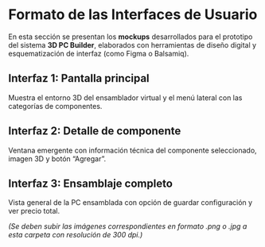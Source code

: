 # Formato de las Interfaces de Usuario

En esta sección se presentan los **mockups** desarrollados para el prototipo del sistema **3D PC Builder**, elaborados con herramientas de diseño digital y esquematización de interfaz (como Figma o Balsamiq).

## Interfaz 1: Pantalla principal
Muestra el entorno 3D del ensamblador virtual y el menú lateral con las categorías de componentes.

## Interfaz 2: Detalle de componente
Ventana emergente con información técnica del componente seleccionado, imagen 3D y botón “Agregar”.

## Interfaz 3: Ensamblaje completo
Vista general de la PC ensamblada con opción de guardar configuración y ver precio total.

*(Se deben subir las imágenes correspondientes en formato .png o .jpg a esta carpeta con resolución de 300 dpi.)*
